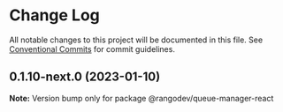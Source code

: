 # Change Log

All notable changes to this project will be documented in this file.
See [Conventional Commits](https://conventionalcommits.org) for commit guidelines.

## 0.1.10-next.0 (2023-01-10)

**Note:** Version bump only for package @rangodev/queue-manager-react
